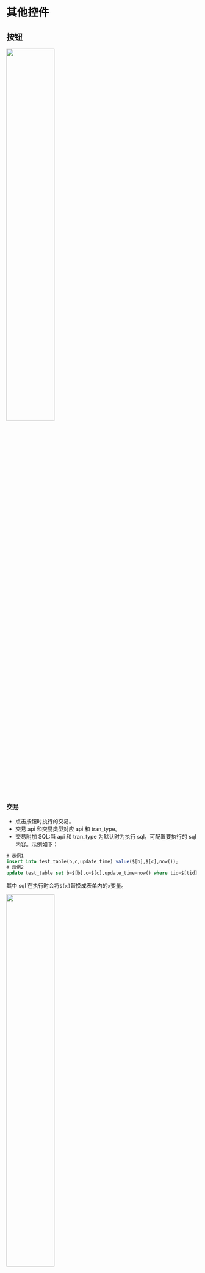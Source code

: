 # 其他控件

## 按钮

<img src="../../img/form/button1.png" width="50%">

### 交易

- 点击按钮时执行的交易。
- 交易 api 和交易类型对应 api 和 tran_type。
- 交易附加 SQL:当 api 和 tran_type 为默认时为执行 sql，可配置要执行的 sql 内容。示例如下：

```sql
# 示例1
insert into test_table(b,c,update_time) value($[b],$[c],now());
# 示例2
update test_table set b=$[b],c=$[c],update_time=now() where tid=$[tid];
```

其中 sql 在执行时会将`$[x]`替换成表单内的`x`变量。

<img src="../../img/form/button2.png" width="50%">

### 按钮内容

配置按钮显示名称。

### 按钮类型

配置按钮颜色

### 交易成功

- 勾选关闭窗口，交易成功后会将当前 form 窗口关闭。

### 刷新数据

- 勾选刷新数据，交易成功后会调用上层 form 的初始化函数。
- 例如在 form1 配置表格，form2 配置添加表单，form2 的确认按钮配置交易并勾选`关闭窗口`和`刷新数据`。则 form2 内的确认按钮点击后执行添加操作，并关闭添加窗口，同时刷新 form1 内表格的数据。

## 表格

<img src="../../img/form/table1.png" width="50%">

### 数据接口

- 表格的数据源接口。
- 数据 api 和数据 tran_type 确定一个数据接口。
- 数据 sql:当 api 和 tran_type 为默认时为执行 sql，可配置要执行的 sql 内容。示例如下：

```sql
select id,text,user_id from test_order
```

<img src="../../img/form/table2.png" width="50%">

### 表头配置

<img src="../../img/form/table3.png" >

- 选择要配置的表后点击生成快速添加表字段。
- 添加和删除按钮可对字段进行二次编辑。
- 可对表头字段进行排序，和一些参数配置。
- 辅助 sql 可用于辅助 sql 编写。

### 自定义表头按钮

<img src="../../img/form/table4.png" >

- 可对表格顶部的按钮进行自定义配置。
- 配置绑定 formid 可用来打开新的配置表单。
- 交易配置用来配置点击按钮后给后台发送的交易。
- 打开 url 可配置点击按钮后打开新页面的地址。格式为：

```
# 普通链接
https://www.baidu.com
# 动态链接:例如会被渲染成https://pmadmin.pinmait.com/home?uid=1&checksum=111111
$[root]/home?uid=$[SYS_UID]&checksum=$[SYS_CHECKSUM]
```

### 搜索开关

开启后，启用可查询的表头字段可在表格顶部以关键字进行查询。

### 分页开关

开始后，表格底部显示分页器。

### 条件控制

数据 sql 需要 where 条件时在此处配置，例如：

```sql
where uid=$[uid]
```

### 分组排序控制

数据 sql 需要分组排序时在此处配置，例如：

```sql
order by create_time desc
```

### 添加绑定 formid

点击表格顶部的添加按钮弹出的 form。

### 修改绑定 formid

- 不推荐使用
- 用行内编辑按钮替代

### 双击弹出 formid

- 不推荐使用
- 用行内编辑按钮替代

### 删除额外 sql

点击表格顶部的删除按钮时执行的 sql。例如：

```sql
delete from test_table where id=$[selected]
```

### 按钮开关

控制表格顶部的添加、修改、删除按钮的启用。

### 选中绑定变量

选中表格行的时候选中数据绑定的变量。

### 原生样式

开启后表格样式为元素 table 样式(默认为 element 表格样式)。

## 标签

<img src="../../img/form/label.png" width="50%">

### 字体大小

控制标签字体大小

### 文本色

标签文本颜色

### 背景色

标签背景颜色

## 打印

暂无介绍

## 图片展示

暂无介绍

## 树

暂无介绍

## 定时器

暂无介绍
